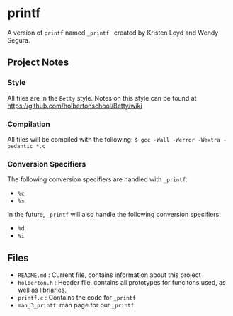 # printf
A version of `printf` named `_printf ` created by Kristen Loyd and Wendy Segura.

## Project Notes

### Style
All files are in the `Betty` style. Notes on this style can be found at https://github.com/holbertonschool/Betty/wiki

### Compilation
All files will be compiled with the following: `$ gcc -Wall -Werror -Wextra -pedantic *.c`

### Conversion Specifiers
The following conversion specifiers are handled with `_printf`:
* `%c`
* `%s`

In the future, `_printf` will also handle the following conversion specifiers:
* `%d`
* `%i`

## Files
* `README.md` : Current file, contains information about this project
* `holberton.h` : Header file, contains all prototypes for funcitons used, as well as libriaries.
* `printf.c` : Contains the code for `_printf`
* `man_3_printf`: man page for our `_printf`
